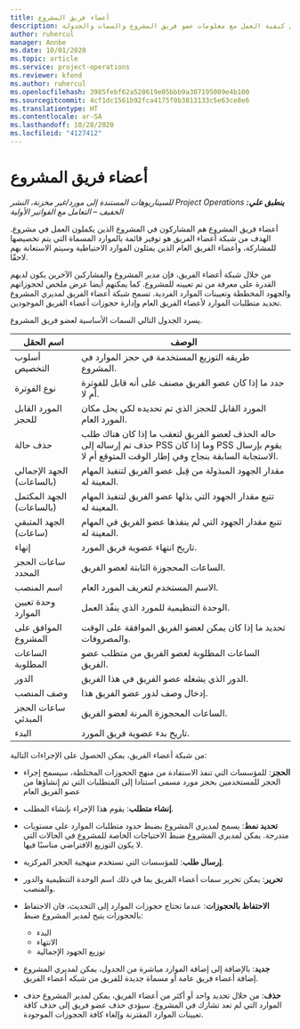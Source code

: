 ```yaml
---
title: أعضاء فريق المشروع
description: يوفر هذا الموضوع معلومات حول كيفية العمل مع معلومات عضو فريق المشروع والسمات والجدولة.
author: ruhercul
manager: Annbe
ms.date: 10/01/2020
ms.topic: article
ms.service: project-operations
ms.reviewer: kfend
ms.author: ruhercul
ms.openlocfilehash: 3985febf62a520619e05bbb9a307195009e4b100
ms.sourcegitcommit: 4cf1dc1561b92fca4175f0b3813133c5e63ce8e6
ms.translationtype: HT
ms.contentlocale: ar-SA
ms.lasthandoff: 10/28/2020
ms.locfileid: "4127412"
---
```

# <a name="project-team-members"></a>أعضاء فريق المشروع

_**ينطبق علي:** ‏‫Project Operations للسيناريوهات المستندة إلى مورد/غير مخزنة‬، ‏‫النشر الخفيف – التعامل مع الفواتير الأولية‬_

أعضاء فريق المشروع هم المشاركون في المشروع الذين يكملون العمل في مشروع. الهدف من شبكة أعضاء الفريق هو توفير قائمة بالموارد المسماة التي يتم تخصيصها للمشاركة، وأعضاء الفريق العام الذين يمثلون الموارد الاحتياطية وسيتم الاستعانة بهم لاحقًا.

من خلال شبكة أعضاء الفريق، فإن مدير المشروع والمشاركين الآخرين يكون لديهم القدرة على معرفة من تم تعيينه للمشروع. كما يمكنهم أيضا عرض ملخص لحجوزاتهم والجهود المخططة وتعيينات الموارد الفردية. تسمح شبكة أعضاء الفريق لمديري المشروع تحديد متطلبات الموارد لأعضاء الفريق العام وإدارة حجوزات أعضاء الفريق الموجودين.

يسرد الجدول التالي السمات الأساسية لعضو فريق المشروع.

| اسم الحقل          | ‏‏الوصف                                                                                                                                                                  |
|--------------------------|-----------------------------------------------------------------------------------------------------------------------------------------------------------------------------------|
| أسلوب التخصيص        | طريقه التوزيع المستخدمة في حجز الموارد في المشروع.                                                                         |
| نوع الفوترة             | حدد ما إذا كان عضو الفريق مصنف على أنه قابل للفوترة أم لا.                                                                                                                                       |
| المورد القابل للحجز        | المورد القابل للحجز الذي تم تحديده لكي يحل مكان المورد العام.                                                                                                                   |
| حذف حالة            | حاله الحذف لعضو الفريق لتعقب ما إذا كان هناك طلب حذف تم إرساله إلى PSS وما إذا كان PSS يقوم بإرسال الاستجابة السابقة بنجاح وفي إطار الوقت المتوقع أم لا. |
| الجهد الإجمالي (بالساعات)     | مقدار الجهود المبذولة من قِبل عضو الفريق لتنفيذ المهام المعينة له.                                                                                                                         |
| الجهد المكتمل (بالساعات) | تتبع مقدار الجهود التي بذلها عضو الفريق لتنفيذ المهام المعينة له.                                                                                           |
| الجهد المتبقي (ساعات) | تتبع مقدار الجهود التي لم ينفذها عضو الفريق في المهام المعينة له.                                                                                    |
| إنهاء                   | تاريخ انتهاء عضوية فريق المورد.                                                                                                                                            |
| ساعات الحجز المحدد        | الساعات المحجوزة الثابتة لعضو الفريق.                                                                                                                                                                |
| اسم المنصب            | الاسم المستخدم لتعريف المورد العام.                                                                                                                                   |
| وحدة تعيين الموارد          | الوحدة التنظيمية للمورد الذي ينفّذ العمل.                                                                                                                      |
| الموافق على المشروع         | تحديد ما إذا كان يمكن لعضو الفريق الموافقة على الوقت والمصروفات.                                                                                                                     |
| الساعات المطلوبة           | الساعات المطلوبة لعضو الفريق من متطلب عضو الفريق.                                                                                                                       |
| الدور                     | الدور الذي يشغله عضو الفريق في هذا الفريق.                                                                                                                                |
| وصف المنصب     | إدخال وصف لدور عضو الفريق هذا.                                                                                                                             |
| ساعات الحجز المبدئي        | الساعات المحجوزة المرنة لعضو الفريق.                                                                                                                                                                 |
| البدء                    | تاريخ بدء عضوية فريق المورد.                                                                                                                                          |

من شبكة أعضاء الفريق، يمكن الحصول على الإجراءات التالية:

- **الحجز**: للمؤسسات التي تنفذ الاستفادة من منهج الحجوزات المختلطة، سيسمح إجراء الحجز للمستخدمين بحجز مورد مسمى استنادا إلى المتطلبات التي تم إنشاؤها من عضو الفريق العام
- **إنشاء متطلب**: يقوم هذا الإجراء بإنشاء المطلب.
- **تحديد نمط**: يسمح لمديري المشروع بضبط حدود متطلبات الموارد على مستويات متدرجة. يمكن لمديري المشروع ضبط الاحتياجات الخاصة للمشروع في الحالات التي لا يكون التوزيع الافتراضي مناسبًا فيها.
- **إرسال طلب**: للمؤسسات التي تستخدم منهجية الحجز المركزية.
- **تحرير**: يمكن تحرير سمات أعضاء الفريق بما في ذلك اسم الوحدة التنظيمية والدور والمنصب.
- **الاحتفاظ بالحجوزات**: عندما تحتاج حجوزات الموارد إلى التحديث، فان الاحتفاظ بالحجوزات يتيح لمدير المشروع ضبط:

    - البدء
    - الانتهاء
    - توزيع الجهود الإجمالية

- **جديد**: بالإضافة إلى إضافة الموارد مباشرة من الجدول، يمكن لمديري المشروع إضافة أعضاء فريق عامة أو مسماة جديدة للفريق من شبكه أعضاء الفريق.
- **حذف**: من خلال تحديد واحد أو أكثر من أعضاء الفريق، يمكن لمدير المشروع حذف الموارد التي لم تعد تشارك في المشروع. سيؤدي حذف عضو فريق إلى حذف كافة تعيينات الموارد المقترنة وإلغاء كافة الحجوزات الموجودة.
